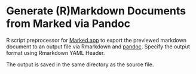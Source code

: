 # Generate (R)Markdown Documents from Marked via Pandoc

R script preprocessor for [Marked.app](http://marked2app.com) to export the previewed markdown document to an output file via Rmarkdown and [pandoc](http://pandoc.org). Specify the output format using Rmarkdown YAML Header.

The output is saved in the same directory as the source file.
